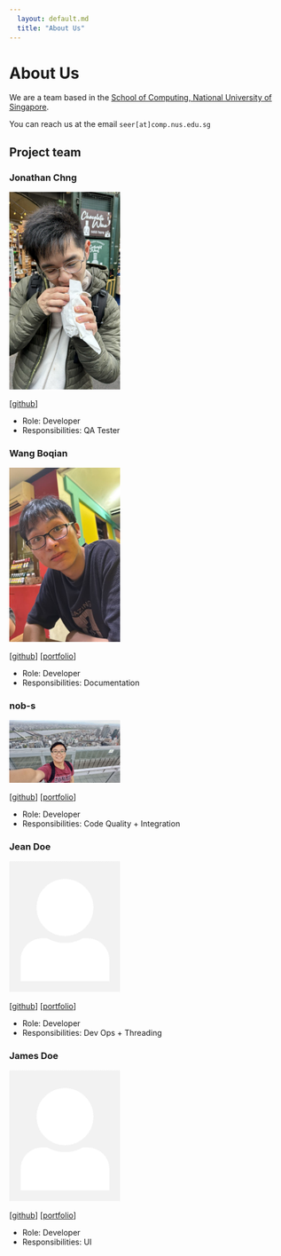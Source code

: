 ```yaml
---
  layout: default.md
  title: "About Us"
---
```


# About Us

We are a team based in the [School of Computing, National University of Singapore](http://www.comp.nus.edu.sg).

You can reach us at the email `seer[at]comp.nus.edu.sg`

## Project team

### Jonathan Chng

<img src="images/jonchng.png" width="200px">

[[github](https://github.com/jonchng)]

* Role: Developer
* Responsibilities: QA Tester

### Wang Boqian

<img src="images/retribob.png" width="200px">

[[github](http://github.com/Retribob)]
[[portfolio](https://github.com/Retribob)]

* Role: Developer
* Responsibilities: Documentation

### nob-s

<img src="images/nob-s.png" width="200px">

[[github](http://github.com/nob-s)]
[[portfolio](http://github.com/nob-s)]

* Role: Developer
* Responsibilities: Code Quality + Integration

### Jean Doe

<img src="images/johndoe.png" width="200px">

[[github](http://github.com/johndoe)]
[[portfolio](team/johndoe.md)]

* Role: Developer
* Responsibilities: Dev Ops + Threading

### James Doe

<img src="images/johndoe.png" width="200px">

[[github](http://github.com/johndoe)]
[[portfolio](team/johndoe.md)]

* Role: Developer
* Responsibilities: UI
